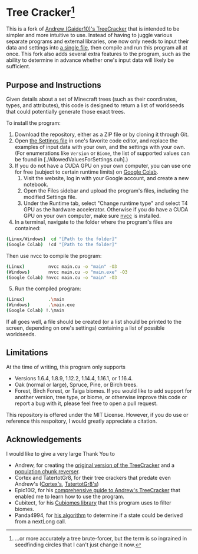 # Tree Cracker[^1]

This is a fork of [Andrew (Gaider10)'s TreeCracker](https://github.com/Gaider10/TreeCracker) that is intended to be simpler and more intuitive to use. Instead of having to juggle various separate programs and external libraries, one now only needs to input their data and settings into [a single file](./Settings%20(MODIFY%20THIS).cuh), then compile and run this program all at once. This fork also adds several extra features to the program, such as the ability to determine in advance whether one's input data will likely be sufficient.

## Purpose and Instructions
Given details about a set of Minecraft trees (such as their coordinates, types, and attributes), this code is designed to return a list of worldseeds that could potentially generate those exact trees.

To install the program:
1. Download the repository, either as a ZIP file or by cloning it through Git.
2. Open [the Settings file](./Settings%20(MODIFY%20THIS).cuh) in one's favorite code editor, and replace the examples of input data with your own, and the settings with your own. (For enumerations like `Version` or `Biome`, the list of supported values can be found in [./AllowedValuesForSettings.cuh].)
3. If you do not have a CUDA GPU on your own computer, you can use one for free (subject to certain runtime limits) on [Google Colab](https://colab.research.google.com).
    1. Visit the website, log in with your Google account, and create a new notebook.
    2. Open the Files sidebar and upload the program's files, including the modified Settings file.
    3. Under the Runtime tab, select "Change runtime type" and select T4 GPU as the hardware accelerator.
Otherwise if you do have a CUDA GPU on your own computer, make sure [nvcc](https://docs.nvidia.com/cuda/cuda-compiler-driver-nvcc/index.html) is installed.
4. In a terminal, navigate to the folder where the program's files are contained:
```bash
(Linux/Windows)  cd "[Path to the folder]"
(Google Colab)  !cd "[Path to the folder]"
```
Then use nvcc to compile the program:
```bash
(Linux)         nvcc main.cu -o "main" -O3
(Windows)       nvcc main.cu -o "main.exe" -O3
(Google Colab) !nvcc main.cu -o "main" -O3
```
5. Run the compiled program:
```bash
(Linux)         .\main
(Windows)       .\main.exe
(Google Colab) !.\main
```

If all goes well, a file should be created (or a list should be printed to the screen, depending on one's settings) containing a list of possible worldseeds.

## Limitations
At the time of writing, this program only supports
- Versions 1.6.4, 1.8.9, 1.12.2, 1.14.4, 1.16.1, or 1.16.4.
- Oak (normal or large), Spruce, Pine, or Birch trees.
- Forest, Birch Forest, or Taiga biomes.
If you would like to add support for another version, tree type, or biome, or otherwise improve this code or report a bug with it, please feel free to open a pull request.

This repository is offered under the MIT License. However, if you do use or reference this respoitory, I would greatly appreciate a citation.

## Acknowledgements
I would like to give a very large Thank You to
- Andrew, for creating the [original version of the TreeCracker](https://github.com/Gaider10/TreeCracker) and a [population chunk reverser](https://github.com/Gaider10/PopulationCrr).
- Cortex and TatertotGr8, for their tree crackers that predate even Andrew's ([Cortex's](https://github.com/MCRcortex/TreeCracker), [TatertotGr8's](https://github.com/TatertotGr8/Treecracker))
- Epic10l2, for his [comprehensive guide to Andrew's TreeCracker](https://docs.google.com/document/d/1csrcO2F4qQ2ahYgcicWmJtnfeU99q65p) that enabled me to learn how to use the program.
- Cubitect, for his [Cubiomes library](https://github.com/Cubitect/cubiomes) that this program uses to filter biomes.
- Panda4994, for [his algorithm]((https://github.com/Panda4994/panda4994.github.io/blob/48526d35d3d38750102b9f360dff45a4bdbc50bd/seedinfo/js/Random.js#L16)) to determine if a state could be derived from a nextLong call.

[^1]: ...or more accurately a tree brute-forcer, but the term is so ingrained in seedfinding circles that I can't just change it now.